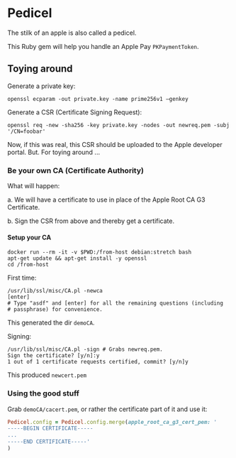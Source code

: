 # Pedicel

The stilk of an apple is also called a pedicel.

This Ruby gem will help you handle an Apple Pay `PKPaymentToken`.


## Toying around

Generate a private key:

    openssl ecparam -out private.key -name prime256v1 –genkey

Generate a CSR (Certificate Signing Request):

    openssl req -new -sha256 -key private.key -nodes -out newreq.pem -subj '/CN=foobar'

Now, if this was real, this CSR should be uploaded to the Apple developer
portal. But. For toying around ...

### Be your own CA (Certificate Authority)

What will happen:

a. We will have a certificate to use in place of the Apple Root CA G3
   Certificate.

b. Sign the CSR from above and thereby get a certificate.

#### Setup your CA

    docker run --rm -it -v $PWD:/from-host debian:stretch bash
    apt-get update && apt-get install -y openssl
    cd /from-host

First time:

    /usr/lib/ssl/misc/CA.pl -newca
    [enter]
    # Type "asdf" and [enter] for all the remaining questions (including
    # passphrase) for convenience.

This generated the dir `demoCA`.

Signing:

    /usr/lib/ssl/misc/CA.pl -sign # Grabs newreq.pem.
    Sign the certificate? [y/n]:y
    1 out of 1 certificate requests certified, commit? [y/n]y

This produced `newcert.pem`

### Using the good stuff

Grab `demoCA/cacert.pem`, or rather the certificate part of it and use it:

```ruby
Pedicel.config = Pedicel.config.merge(apple_root_ca_g3_cert_pem: '
-----BEGIN CERTIFICATE-----
...
-----END CERTIFICATE-----'
)
```
